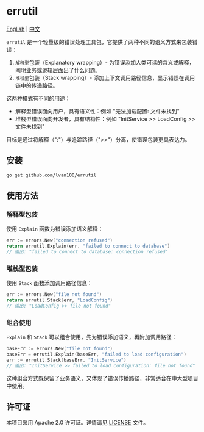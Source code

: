 # errutil

[English](README.md) | [中文](README_CN.md)

`errutil` 是一个轻量级的错误处理工具包，它提供了两种不同的语义方式来包装错误：

1. `解释型`包装（Explanatory wrapping）- 为错误添加人类可读的含义或解释，阐明业务或逻辑层面出了什么问题。
2. `堆栈型`包装（Stack wrapping）- 添加上下文调用路径信息，显示错误在调用链中的传递路径。

这两种模式有不同的用途：

- 解释型错误面向用户，具有语义性：例如 "无法加载配置: 文件未找到"
- 堆栈型错误面向开发者，具有结构性：例如 "InitService >> LoadConfig >> 文件未找到"

目标是通过将解释（":"）与追踪路径（">>"）分离，使错误包装更具表达力。

## 安装

```bash
go get github.com/lvan100/errutil
```

## 使用方法

### 解释型包装

使用 `Explain` 函数为错误添加语义解释：

```go
err := errors.New("connection refused")
return errutil.Explain(err, "failed to connect to database")
// 输出: "failed to connect to database: connection refused"
```

### 堆栈型包装

使用 `Stack` 函数添加调用路径信息：

```go
err := errors.New("file not found")
return errutil.Stack(err, "LoadConfig")
// 输出: "LoadConfig >> file not found"
```

### 组合使用

`Explain` 和 `Stack` 可以组合使用，先为错误添加语义，再附加调用路径：

```go
baseErr := errors.New("file not found")
baseErr = errutil.Explain(baseErr, "failed to load configuration")
err := errutil.Stack(baseErr, "InitService")
// 输出: "InitService >> failed to load configuration: file not found"
````

这种组合方式既保留了业务语义，又体现了错误传播路径，非常适合在中大型项目中使用。

## 许可证

本项目采用 Apache 2.0 许可证。详情请见 [LICENSE](../../Downloads/errutil-main/LICENSE) 文件。